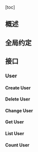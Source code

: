 [toc]
## 概述

## 全局约定

## 接口

### User
#### Create User
#### Delete User
#### Change User
#### Get User
#### List User
#### Count User
